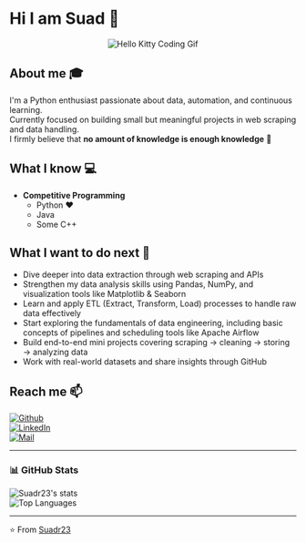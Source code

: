 # Hi I am Suad 👋

<div align="center">
  <img src="https://64.media.tumblr.com/3a2b1948e2fa7b144456f2786f4b0371/tumblr_p6w1rgqH611uf5qkqo1_400.gif" alt="Hello Kitty Coding Gif">
</div>

## About me 🎓
I'm a Python enthusiast passionate about data, automation, and continuous learning.  
Currently focused on building small but meaningful projects in web scraping and data handling.  
I firmly believe that **no amount of knowledge is enough knowledge** 🧠

## What I know 💻
- **Competitive Programming**
  - Python ❤️
  - Java
  - Some C++

## What I want to do next 🤔
- Dive deeper into data extraction through web scraping and APIs  
- Strengthen my data analysis skills using Pandas, NumPy, and visualization tools like Matplotlib & Seaborn  
- Learn and apply ETL (Extract, Transform, Load) processes to handle raw data effectively  
- Start exploring the fundamentals of data engineering, including basic concepts of pipelines and scheduling tools like Apache Airflow  
- Build end-to-end mini projects covering scraping → cleaning → storing → analyzing data  
- Work with real-world datasets and share insights through GitHub

## Reach me 📫
[![Github](https://img.shields.io/github/followers/Suadr23?label=Follow&style=social)](https://github.com/Suadr23)  
[![LinkedIn](https://img.shields.io/badge/-Suad%20Al%20Hashimi-blue?style=flat-square&logo=linkedin&logoColor=white)](http://linkedin.com/in/suad-al-hashimi-656788353)  
[![Mail](https://img.shields.io/badge/-Suaadr205@gmail.com-gray?style=flat-square&logo=gmail&logoColor=red)](mailto:Suaadr205@gmail.com)

---

### 📊 GitHub Stats

![Suadr23's stats](https://github-readme-stats.vercel.app/api?username=Suadr23&show_icons=true)  
![Top Languages](https://github-readme-stats.vercel.app/api/top-langs/?username=Suadr23&layout=compact)

---

⭐️ From [Suadr23](https://github.com/Suadr23)
